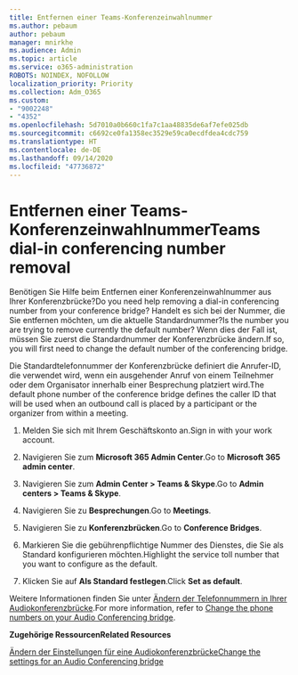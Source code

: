 ```yaml
---
title: Entfernen einer Teams-Konferenzeinwahlnummer
ms.author: pebaum
author: pebaum
manager: mnirkhe
ms.audience: Admin
ms.topic: article
ms.service: o365-administration
ROBOTS: NOINDEX, NOFOLLOW
localization_priority: Priority
ms.collection: Adm_O365
ms.custom:
- "9002248"
- "4352"
ms.openlocfilehash: 5d7010a0b660c1fa7c1aa48835de6af7efe025db
ms.sourcegitcommit: c6692ce0fa1358ec3529e59ca0ecdfdea4cdc759
ms.translationtype: HT
ms.contentlocale: de-DE
ms.lasthandoff: 09/14/2020
ms.locfileid: "47736872"
---
```

# <a name="teams-dial-in-conferencing-number-removal"></a><span data-ttu-id="da143-102">Entfernen einer Teams-Konferenzeinwahlnummer</span><span class="sxs-lookup"><span data-stu-id="da143-102">Teams dial-in conferencing number removal</span></span>

<span data-ttu-id="da143-103">Benötigen Sie Hilfe beim Entfernen einer Konferenzeinwahlnummer aus Ihrer Konferenzbrücke?</span><span class="sxs-lookup"><span data-stu-id="da143-103">Do you need help removing a dial-in conferencing number from your conference bridge?</span></span> <span data-ttu-id="da143-104">Handelt es sich bei der Nummer, die Sie entfernen möchten, um die aktuelle Standardnummer?</span><span class="sxs-lookup"><span data-stu-id="da143-104">Is the number you are trying to remove currently the default number?</span></span> <span data-ttu-id="da143-105">Wenn dies der Fall ist, müssen Sie zuerst die Standardnummer der Konferenzbrücke ändern.</span><span class="sxs-lookup"><span data-stu-id="da143-105">If so, you will first need to change the default number of the conferencing bridge.</span></span>

<span data-ttu-id="da143-106">Die Standardtelefonnummer der Konferenzbrücke definiert die Anrufer-ID, die verwendet wird, wenn ein ausgehender Anruf von einem Teilnehmer oder dem Organisator innerhalb einer Besprechung platziert wird.</span><span class="sxs-lookup"><span data-stu-id="da143-106">The default phone number of the conference bridge defines the caller ID that will be used when an outbound call is placed by a participant or the organizer from within a meeting.</span></span>

1. <span data-ttu-id="da143-107">Melden Sie sich mit Ihrem Geschäftskonto an.</span><span class="sxs-lookup"><span data-stu-id="da143-107">Sign in with your work account.</span></span>

2. <span data-ttu-id="da143-108">Navigieren Sie zum **Microsoft 365 Admin Center**.</span><span class="sxs-lookup"><span data-stu-id="da143-108">Go to **Microsoft 365 admin center**.</span></span>

3. <span data-ttu-id="da143-109">Navigieren Sie zum **Admin Center > Teams & Skype**.</span><span class="sxs-lookup"><span data-stu-id="da143-109">Go to **Admin centers > Teams & Skype**.</span></span>

4. <span data-ttu-id="da143-110">Navigieren Sie zu **Besprechungen**.</span><span class="sxs-lookup"><span data-stu-id="da143-110">Go to **Meetings**.</span></span>

5. <span data-ttu-id="da143-111">Navigieren Sie zu **Konferenzbrücken**.</span><span class="sxs-lookup"><span data-stu-id="da143-111">Go to **Conference Bridges**.</span></span>

6. <span data-ttu-id="da143-112">Markieren Sie die gebührenpflichtige Nummer des Dienstes, die Sie als Standard konfigurieren möchten.</span><span class="sxs-lookup"><span data-stu-id="da143-112">Highlight the service toll number that you want to configure as the default.</span></span>

7. <span data-ttu-id="da143-113">Klicken Sie auf **Als Standard festlegen**.</span><span class="sxs-lookup"><span data-stu-id="da143-113">Click **Set as default**.</span></span>

<span data-ttu-id="da143-114">Weitere Informationen finden Sie unter [Ändern der Telefonnummern in Ihrer Audiokonferenzbrücke](https://docs.microsoft.com/microsoftteams/change-the-phone-numbers-on-your-audio-conferencing-bridge).</span><span class="sxs-lookup"><span data-stu-id="da143-114">For more information, refer to [Change the phone numbers on your Audio Conferencing bridge](https://docs.microsoft.com/microsoftteams/change-the-phone-numbers-on-your-audio-conferencing-bridge).</span></span>

<span data-ttu-id="da143-115">**Zugehörige Ressourcen**</span><span class="sxs-lookup"><span data-stu-id="da143-115">**Related Resources**</span></span>

[<span data-ttu-id="da143-116">Ändern der Einstellungen für eine Audiokonferenzbrücke</span><span class="sxs-lookup"><span data-stu-id="da143-116">Change the settings for an Audio Conferencing bridge</span></span>](https://docs.microsoft.com/microsoftteams/change-the-settings-for-an-audio-conferencing-bridge)
